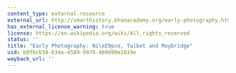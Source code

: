 ```yaml
---
content_type: external-resource
external_url: http://smarthistory.khanacademy.org/early-photography.html
has_external_license_warning: true
license: https://en.wikipedia.org/wiki/All_rights_reserved
status: ''
title: "Early Photography: Ni\xE9pce, Talbot and Muybridge"
uid: b0f0cb34-b34e-4589-9970-469d90e1619e
wayback_url: ''
---
```

